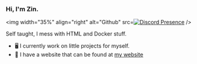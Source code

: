 ### Hi, I'm Zin.

<img width="35%" align="right" alt="Github" src=[![Discord Presence](https://lanyard.cnrad.dev/api/548200697473138708)](https://discord.com/users/548200697473138708) />

Self taught, I mess with HTML and Docker stuff.

- 🖥️ I currently work on little projects for myself.
- 🔗 I have a website that can be found at [my website](https://zin.tempocraft.xyz)
